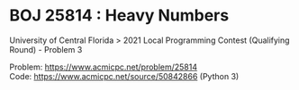 # BOJ 25814 : Heavy Numbers  
University of Central Florida > 2021 Local Programming Contest (Qualifying Round) - Problem 3  
  
Problem: https://www.acmicpc.net/problem/25814  
Code: https://www.acmicpc.net/source/50842866 (Python 3)  
